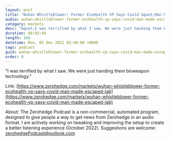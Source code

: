 ```yaml
---
layout: post
title: "Wuhan Whistleblower: Former EcoHealth VP Says Covid &quot;Man Made&quot;, Escaped From Lab"
audio: wuhan-whistleblower-former-ecohealth-vp-says-covid-man-made-escaped-lab-0
category: markets
desc: "&quot;I was terrified by what I saw. We were just handing them bioweapon technology.&quot;"
duration: 00:02:44
length: 164
datetime: Mon, 05 Dec 2022 03:40:00 +0000
tags: podcast
guid: wuhan-whistleblower-former-ecohealth-vp-says-covid-man-made-escaped-lab-0
order: 0
---
```

&quot;I was terrified by what I saw. We were just handing them bioweapon technology.&quot;

Link: [https://www.zerohedge.com/markets/wuhan-whistleblower-former-ecohealth-vp-says-covid-man-made-escaped-lab](https://www.zerohedge.com/markets/wuhan-whistleblower-former-ecohealth-vp-says-covid-man-made-escaped-lab)

About: The Zerohedge Podcast is a non-commercial, automated program, designed to give people a way to get news from Zerohedge in an audio format.  I am actively working on tweaking and improving the setup to create a better listening experience (October 2022).  Suggestions are welcome: [zerohedgePodcast@outlook.com](mailto:zerohedgePodcast@outlook.com)